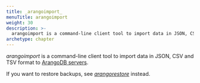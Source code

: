 ```yaml
---
title: _arangoimport_
menuTitle: arangoimport
weight: 30
description: >-
  arangoimport is a command-line client tool to import data in JSON, CSV and TSV format to ArangoDB servers
archetype: chapter
---
```

_arangoimport_ is a command-line client tool to import data in JSON, CSV and TSV
format to [ArangoDB servers](../../arangodb-server/_index.md).

If you want to restore backups, see [_arangorestore_](../arangorestore/_index.md)
instead.
